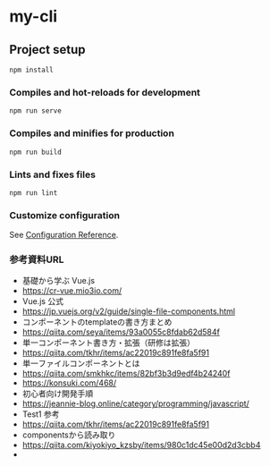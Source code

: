 # my-cli

## Project setup
```
npm install
```

### Compiles and hot-reloads for development
```
npm run serve
```

### Compiles and minifies for production
```
npm run build
```

### Lints and fixes files
```
npm run lint
```

### Customize configuration
See [Configuration Reference](https://cli.vuejs.org/config/).

### 参考資料URL
- 基礎から学ぶ Vue.js
 - https://cr-vue.mio3io.com/  
- Vue.js 公式  
 - https://jp.vuejs.org/v2/guide/single-file-components.html  
- コンポーネントのtemplateの書き方まとめ  
 - https://qiita.com/seya/items/93a0055c8fdab62d584f 
- 単一コンポーネント書き方・拡張（研修は拡張） 
 - https://qiita.com/tkhr/items/ac22019c891fe8fa5f91  
- 単一ファイルコンポーネントとは  
 - https://qiita.com/smkhkc/items/82bf3b3d9edf4b24240f  
 - https://konsuki.com/468/  
- 初心者向け開発手順
 - https://jeannie-blog.online/category/programming/javascript/ 
- Test1 参考
 - https://qiita.com/tkhr/items/ac22019c891fe8fa5f91
- componentsから読み取り
 - https://qiita.com/kiyokiyo_kzsby/items/980c1dc45e00d2d3cbb4  
-